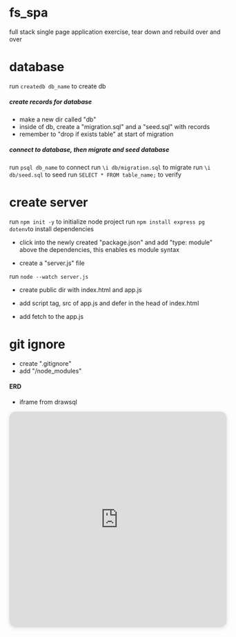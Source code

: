 # fs_spa
full stack single page application exercise, tear down and rebuild over and over


# database

 run `createdb db_name` to create db

##### create records for database
- make a new dir called "db"
- inside of db, create a "migration.sql" and a "seed.sql" with records
- remember to "drop if exists table" at start of migration

##### connect to database, then migrate and seed database
run `psql db_name` to connect
run `\i db/migration.sql` to migrate
run `\i db/seed.sql` to seed
run `SELECT * FROM table_name;` to verify

 <!-- # Create index.html
 - outside of db dir, create "index.html".
 - type "! + tab" inside the file to create boiler plate HTML -->

# create server

run `npm init -y` to initialize node project
run `npm install express pg dotenv`to install dependencies 
- click into the newly created "package.json" and add "type: module" above the dependencies, this enables es module syntax

- create a "server.js" file

run `node --watch server.js`



- create public dir with index.html and app.js
- add script tag, src of app.js and defer in the head of index.html

- add fetch to the app.js




# git ignore
- create ".gitignore"
- add "/node_modules" 

#### ERD 
- iframe from drawsql
<iframe width="100%" height="500px" style="box-shadow: 0 2px 8px 0 rgba(63,69,81,0.16); border-radius:15px;" allowtransparency="true" allowfullscreen="true" scrolling="no" title="Embedded DrawSQL IFrame" frameborder="0" src="https://drawsql.app/teams/team-scott-1/diagrams/full-stack-spa-exercise/embed"></iframe>
